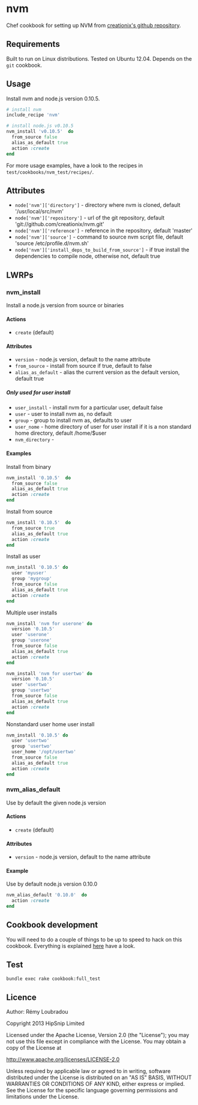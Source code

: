 # nvm

Chef cookbook for setting up NVM from [creationix's github repository](https://github.com/creationix/nvm).

## Requirements

Built to run on Linux distributions. Tested on Ubuntu 12.04.
Depends on the `git` cookbook.

## Usage

Install nvm and node.js version 0.10.5.

```ruby
# install nvm
include_recipe 'nvm'

# install node.js v0.10.5
nvm_install 'v0.10.5'  do
  from_source false
  alias_as_default true
  action :create
end
```

For more usage examples, have a look to the recipes in `test/cookbooks/nvm_test/recipes/`.

## Attributes

* `node['nvm']['directory']` - directory where nvm is cloned, default '/usr/local/src/nvm'
* `node['nvm']['repository']` - url of the git repository, default 'git://github.com/creationix/nvm.git'
* `node['nvm']['reference']` - reference in the repository, default 'master'
* `node['nvm']['source']` - command to source nvm script file, default 'source /etc/profile.d/nvm.sh'
* `node['nvm']['install_deps_to_build_from_source']` - if true install the dependencies to compile node, otherwise not, default true

## LWRPs

### nvm_install

Install a node.js version from source or binaries

#### Actions

- `create` (default)

#### Attributes

- `version` - node.js version, default to the name attribute
- `from_source` - install from source if true, default to false
- `alias_as_default` - alias the current version as the default version, default true

##### Only used for user install
- `user_install` - install nvm for a particular user, default false
- `user` - user to install nvm as, no default
- `group` - group to install nvm as, defaults to user
- `user_nome` - home directory of user for user install if it is a non standard home directory, default /home/$user
- `nvm_directory` -

#### Examples

Install from binary

```ruby
nvm_install '0.10.5'  do
  from_source false
  alias_as_default true
  action :create
end
```

Install from source

```ruby
nvm_install '0.10.5'  do
  from_source true
  alias_as_default true
  action :create
end
```

Install as user

```ruby
nvm_install '0.10.5' do
  user 'myuser'
  group 'mygroup'
  from_source false
  alias_as_default true
  action :create
end
```

Multiple user installs

```ruby
nvm_install 'nvm for userone' do
  version '0.10.5'
  user 'userone'
  group 'userone'
  from_source false
  alias_as_default true
  action :create
end
```

```ruby
nvm_install 'nvm for usertwo' do
  version '0.10.5'
  user 'usertwo'
  group 'usertwo'
  from_source false
  alias_as_default true
  action :create
end
```

Nonstandard user home user install

```ruby
nvm_install '0.10.5' do
  user 'usertwo'
  group 'usertwo'
  user_home '/opt/usertwo'
  from_source false
  alias_as_default true
  action :create
end
```


### nvm_alias_default

Use by default the given node.js version

#### Actions

- `create` (default)

#### Attributes

- `version` - node.js version, default to the name attribute

#### Example

Use by default node.js version 0.10.0

```ruby
nvm_alias_default '0.10.0'  do
  action :create
end
```

## Cookbook development

You will need to do a couple of things to be up to speed to hack on this cookbook.
Everything is explained [here](https://github.com/hipsnip-cookbooks/cookbook-development) have a look.

## Test

```bash
bundle exec rake cookbook:full_test
```

## Licence

Author: Rémy Loubradou

Copyright 2013 HipSnip Limited

Licensed under the Apache License, Version 2.0 (the "License");
you may not use this file except in compliance with the License.
You may obtain a copy of the License at

http://www.apache.org/licenses/LICENSE-2.0

Unless required by applicable law or agreed to in writing, software
distributed under the License is distributed on an "AS IS" BASIS,
WITHOUT WARRANTIES OR CONDITIONS OF ANY KIND, either express or implied.
See the License for the specific language governing permissions and
limitations under the License.
